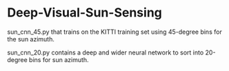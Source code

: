 # Deep-Visual-Sun-Sensing
sun_cnn_45.py that trains on the KITTI training set using 45-degree bins for the sun azimuth.

sun_cnn_20.py contains a deep and wider neural network to sort into 20-degree bins for sun azimuth.

